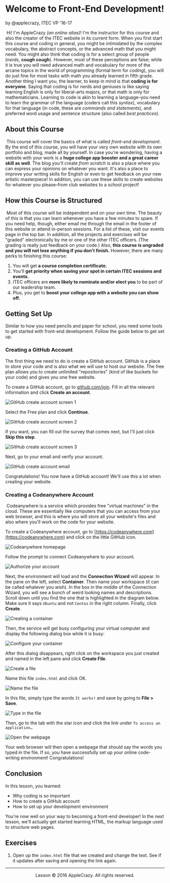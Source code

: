 # Welcome to Front-End Development!

by @applecrazy, ITEC VP '16-17

​	Hi! I'm AppleCrazy *(an online alias)*! I'm the instructor for this course and also the creator of the ITEC website in its current form. When you first start this course and coding in general, you might be intimidated by the complex vocabulary, the abstract concepts, or the advanced math that you might need. You might also think that coding is for a select group of people (*nerds*, **cough cough**). However, most of these perceptions are false; while it is true you will need advanced math and vocabulary for more of the arcane topics in the world of programming (formal term for *coding*), you will do just fine for most tasks with math you already learned in fifth grade. Another thing I want you, the learner, to keep in mind is that **coding is for everyone**. Saying that coding is for nerds and geniuses is like saying learning English is only for liberal-arts majors, or that math is only for mathematicians. Learning to code is akin to learning a language–you need to learn the grammar of the language (coders call this *syntax*), vocabulary for that language (in code, these are *commands and statements*), and preferred word usage and sentence structure (also called *best practices*).

## About this Course

​	This course will cover the basics of what is called *front-end development*. By the end of this course, you will have your very own website with its own portfolio and blog, made all by yourself. In case you're wondering, having a website with your work is a **huge college app booster and a great career skill as well**. The blog you'll create *from scratch* is also a place where you can express your opinions on whatever you want. It's also a place to improve your writing skills for English or even to get feedback on your new artistic masterpiece! In addition, you can use these skills to create websites for whatever you please–from club websites to a school project!

## How this Course is Structured

​	Most of this course will be independent and on your own time. The beauty of this is that you can learn whenever you have a few minutes to spare. If you need help, though, either email me through the email in the footer of this website or attend in-person sessions. For a list of these, visit our events page in the top bar. In addition, all the projects and exercises will be "graded" electronically by me or one of the other ITEC officers. (The grading is really just feedback on your code.) Also, **this course is ungraded and you will not lose anything if you don't finish.** However, there are many perks to finishing this course:

1. You will get **a course completion certificate.**
2. You'll **get priority when saving your spot in certain ITEC sessions and events.**
3. ITEC officers are **more likely to nominate and/or elect you** to be part of our leadership team.
4. Plus, you get to **boost your college app with a website you can show off.**

## Getting Set Up

Similar to how you need pencils and paper for school, you need some tools to get started with front-end development. Follow the guide below to get set up.

### Creating a GitHub Account

The first thing we need to do is create a GitHub account. GitHub is a place to store your code and is also what we will use to host our website. The free plan allows you to create unlimited "repositories" (kind of like buckets for your code) and gives you one free website.

To create a GitHub account, go to [github.com/join](https://github.com/join). Fill in all the relevant information and click **Create an account**.

![GitHub create account screen 1](../../../media/githubcreate1.png)

Select the Free plan and click **Continue**.

![GitHub create account screen 2](../../../media/githubcreate2.png)

If you want, you can fill out the survey that comes next, but I'll just click **Skip this step**.

![GitHub create account screen 3](../../../media/githubcreate3.png)

Next, go to your email and verify your account.

![GitHub create account email](../../../media/githubcreate4.png)

Congratulations! You now have a GitHub account! We'll use this a lot when creating your website.

### Creating a Codeanywhere Account

​	Codeanywhere is a service which provides free "virtual machines" in the cloud. These are essentially like computers that you can access from your web browser, and this is where you will store all your website's files and also where you'll work on the code for your website. 

To create a Codeanywhere account, go to [https://codeanywhere.com](https://codeanywhere.com) and click on the little GitHub icon.

![Codeanywhere homepage](../../../media/ca1.png)

Follow the prompt to connect Codeanywhere to your account.

![Authorize your account](../../../media/ca2.png)

Next, the environment will load and the **Connection Wizard** will appear. In the pane on the left, select **Container**. Then name your workspace (it can be called whatever you wish). In the box in the middle of the Connection Wizard, you will see a bunch of weird looking names and descriptions. Scroll down until you find the one that is highlighted in the diagram below. Make sure it says `Ubuntu` and not `Centos` in the right column. Finally, click **Create**.

![Creating a container](../../../media/ca3.png)

Then, the service will get busy configuring your virtual computer and display the following dialog box while it is busy:

![Configure your container](../../../media/ca4.png)

After this dialog disappears, right click on the workspace you just created and named in the left pane and click **Create File**.

![Create a file](../../../media/ca5.png)

Name this file `index.html` and click OK.

![Name the file](../../../media/ca6.png)

In this file, simply type the words `It works!` and save by going to **File > Save**.

![Type in the file](../../../media/ca7.png)

Then, go to the tab with the star icon and click the link under `To access an application…`

![Open the webpage](../../../media/ca8.png)

Your web browser will then open a webpage that should say the words you typed in the file. If so, you have successfully set up your online code-writing environment! Congratulations!

## Conclusion

In this lesson, you learned:

- Why coding is so important
- How to create a GitHub account
- How to set up your development environment

You're now well on your way to becoming a front-end developer! In the next lesson, we'll actually get started learning HTML, the markup language used to structure web pages.

## Exercises

1. Open up the `index.html` file that we created and change the text. See if it updates after saving and opening the link again.



<hr>

<center>Lesson © 2016 AppleCrazy. All rights reserved.</center>
